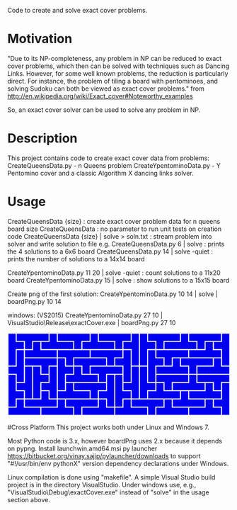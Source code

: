 Code to create and solve exact cover problems.

# Motivation
"Due to its NP-completeness, any problem in NP can be reduced to exact cover problems, which then can be solved with techniques such as Dancing Links. However, for some well known problems, the reduction is particularly direct. For instance, the problem of tiling a board with pentominoes, and solving Sudoku can both be viewed as exact cover problems." from http://en.wikipedia.org/wiki/Exact_cover#Noteworthy_examples

So, an exact cover solver can be used to solve any problem in NP.

# Description
This project contains code to create exact cover data from problems:
CreateQueensData.py - n Queens problem
CreateYpentominoData.py - Y Pentomino cover
and a classic Algorithm X dancing links solver.

# Usage
CreateQueensData {size} : create exact cover problem data for n queens board size
CreateQueensData : no parameter to run unit tests on creation code
CreateQueensData {size} | solve > soln.txt : stream problem into solver and write solution to file
e.g. CreateQueensData.py 6 | solve : prints the 4 solutions to a 6x6 board
     CreateQueensData.py 14 | solve -quiet : prints the number of solutions to a 14x14 board

CreateYpentominoData.py 11 20 | solve -quiet : count solutions to a 11x20 board
CreateYpentominoData.py 15 | solve : show solutions to a 15x15 board

Create png of the first solution:
CreateYpentominoData.py 10 14 | solve | boardPng.py 10 14

windows: (VS2015)
CreateYpentominoData.py 27 10 | VisualStudio\Release\exactCover.exe | boardPng.py 27 10

![alt text](https://raw.githubusercontent.com/billra/Exact-Cover/master/ypent_27_10.png "27x10 pentomino example")

#Cross Platform
This project works both under Linux and Windows 7.

Most Python code is 3.x, however boardPng uses 2.x because it depends on pypng.
Install launchwin.amd64.msi py launcher https://bitbucket.org/vinay.sajip/pylauncher/downloads to support "#!/usr/bin/env pythonX" version dependency declarations under Windows.

Linux compilation is done using "makefile". A simple Visual Studio build project is in the directory VisualStudio. 
Under windows use, e.g., "VisualStudio\Debug\exactCover.exe" instead of "solve" in the usage section above.